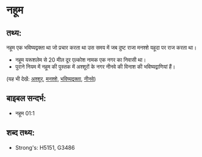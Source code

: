 # नहूम #

## तथ्य: ##

नहूम एक भविष्यद्वक्ता था जो प्रचार करता था उस समय में जब दुष्ट राजा मनश्शे यहूदा पर राज करता था।

* नहूम यरूशलेम से 20 मील दूर एल्कोश नामक एक नगर का निवासी था। 
* पुराने नियम में नहूम की पुस्तक में अश्शूरों के नगर नीनवे की विनाश की भविष्यद्वाणियां हैं।

(यह भी देखें: [अश्शूर](../assyria.md), [मनश्शे](../manasseh.md), [भविष्यद्वक्ता](../prophet.md), [नीनवे](../nineveh.md))

## बाइबल सन्दर्भ: ##

* नहूम 01:1

## शब्द तथ्य: ##

* Strong's: H5151, G3486
